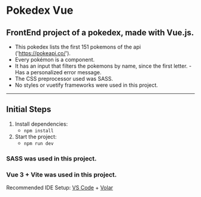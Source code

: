 # Pokedex Vue

## FrontEnd project of a pokedex, made with Vue.js.

- This pokedex lists the first 151 pokemons of the api ('https://pokeapi.co/').
- Every pokémon is a component.
- It has an input that filters the pokemons by name, since the first letter.
-Has a personalized error message.
- The CSS preprocessor used was SASS.
- No styles or vuetify frameworks were used in this project.
---

## Initial Steps

1. Install dependencies:
    * `npm install`
2. Start the project:
    * `npm run dev` 

### SASS was used in this project.
### Vue 3 + Vite was used in this project.
Recommended IDE Setup: [VS Code](https://code.visualstudio.com/) + [Volar](https://marketplace.visualstudio.com/items?itemName=Vue.volar)